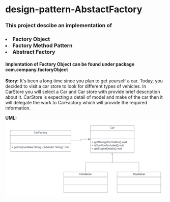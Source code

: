 # design-pattern-AbstactFactory

<h3>This project descibe an implementation of<h3>
<li>Factory Object</li>
<li>Factory Method Pattern</li>
<li>Abstract Factory</li>
<h4>Implentation of Factory Object can be found under package com.company.factoryObject</h4>
<p> <b>Story:</b> It's been a long time since you plan to get yourself a car.
    Today, you decided to visit a car store to look for different types of vehicles.
    In CarStore you will select a Car and Car store with provide brief description about it.
    CarStore is expecting a detail of model and make of the car then it will delegate the work to 
    CarFactory which will provide the required information.</br>

<b>UML:</b>
![img.png](img.png)
</p>
